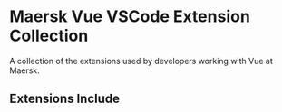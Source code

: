 # Maersk Vue VSCode Extension Collection

A collection of the extensions used by developers working with Vue at Maersk. 

## Extensions Include



